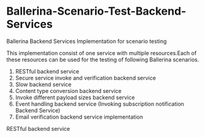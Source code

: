 # Ballerina-Scenario-Test-Backend-Services
Ballerina Backend Services Implementation for scenario testing

This implementation consist of one service with multiple resources.Each of these resources can be used for the testing of following Ballerina scenarios.

1. RESTful backend service 
2. Secure service invoke and verification backend service 
3. Slow backend service
4. Content type conversion backend service 
5. Invoke different payload sizes backend service 
6. Event handling backend service (Invoking subscription notification Backend Service) 
7. Email verification backend service implementation

RESTful backend service

 
